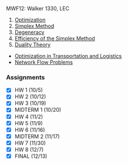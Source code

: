 MWF12: Walker 1330, LEC
1. [Optimization](Optimization.md)
2. [Simplex Method](Simplex%20Method.md)
3. [Degeneracy](Degeneracy.md)
4. [Efficiency of the Simplex Method](Degeneracy.md)
5. [Duality Theory](Duality%20Theory.md)
- [Optimization in Transportation and Logistics](Optimization%20in%20Transportation%20and%20Logistics.md)
- [Network Flow Problems](Network%20Flow%20Problems.md)
### Assignments
- [x] HW 1 (10/5)
- [x] HW 2 (10/12)
- [x] HW 3 (10/19)
- [x] MIDTERM 1 (10/20)
- [x] HW 4 (11/2)
- [x] HW 5 (11/9)
- [x] HW 6 (11/16)
- [x] MIDTERM 2 (11/17)
- [x] HW 7 (11/30)
- [x] HW 8 (12/7)
- [x] FINAL (12/13)